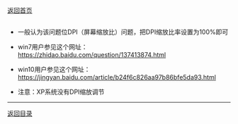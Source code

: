 [返回首页](./Home.md)


## 
- 一般认为该问题位DPI（屏幕缩放比）问题，把DPI缩放比率设置为100%即可

- win7用户参见这个网址：https://zhidao.baidu.com/question/137413874.html

- win10用户参见这个网址：https://jingyan.baidu.com/article/b24f6c826aa97b86bfe5da93.html

- 注意：XP系统没有DPI缩放调节







***
[返回目录](./常见问题指南.md)
